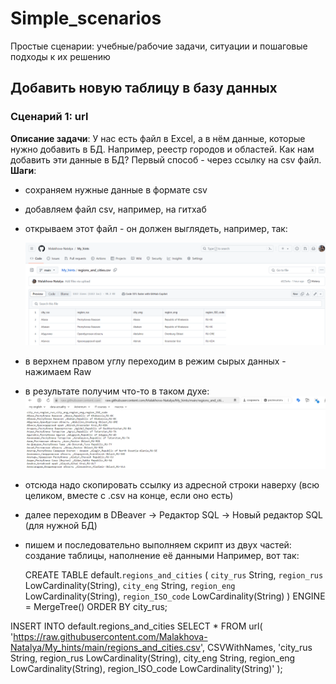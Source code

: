 # Simple_scenarios
Простые сценарии: учебные/рабочие задачи, ситуации и пошаговые подходы к их решению

## Добавить новую таблицу в базу данных
### Сценарий 1: url
**Описание задачи**: У нас есть файл в Excel, а в нём данные, которые нужно добавить в БД. Например, реестр городов и областей. Как нам добавить эти данные в БД?
Первый способ - через ссылку на csv файл. 
**Шаги**:
  - сохраняем нужные данные в формате csv
  - добавляем файл csv, например, на гитхаб
  - открываем этот файл - он должен выглядеть, например, так:

    ![cover](https://github.com/Malakhova-Natalya/Simple_scenarios/blob/main/01%20-%20csv.png)
  - в верхнем правом углу переходим в режим сырых данных - нажимаем Raw
  - в результате получим что-то в таком духе:
    ![cover](https://github.com/Malakhova-Natalya/Simple_scenarios/blob/main/02%20-%20csv_raw.png)
  - отсюда надо скопировать ссылку из адресной строки наверху (всю целиком, вместе с .csv на конце, если оно есть)
  - далее переходим в DBeaver -> Редактор SQL -> Новый редактор SQL (для нужной БД)
  - пишем и последовательно выполняем скрипт из двух частей: создание таблицы, наполнение её данными
Например, вот так:

    CREATE TABLE default.`regions_and_cities` 
(
	`city_rus` String, 
	`region_rus` LowCardinality(String), 
	`city_eng` String, 
	`region_eng` LowCardinality(String),
	`region_ISO_code` LowCardinality(String)
)
ENGINE = MergeTree()
ORDER BY city_rus;


INSERT INTO default.regions_and_cities
SELECT * FROM url(
'https://raw.githubusercontent.com/Malakhova-Natalya/My_hints/main/regions_and_cities.csv', 
CSVWithNames, 
'city_rus String, 
region_rus LowCardinality(String), 
city_eng String, 
region_eng LowCardinality(String),
region_ISO_code LowCardinality(String)'
);
